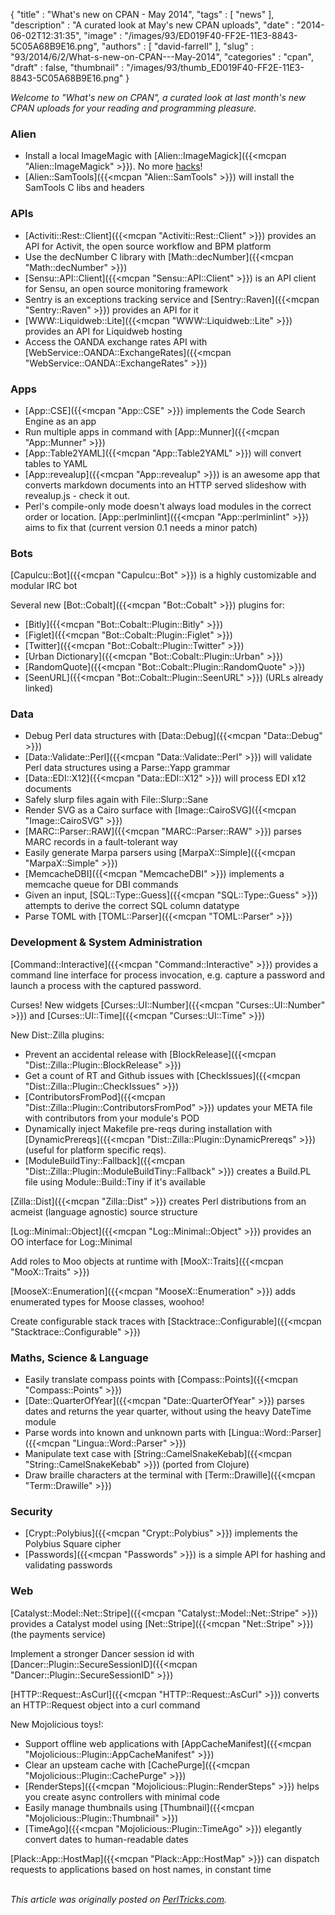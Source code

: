 {
   "title" : "What's new on CPAN - May 2014",
   "tags" : [
      "news"
   ],
   "description" : "A curated look at May's new CPAN uploads",
   "date" : "2014-06-02T12:31:35",
   "image" : "/images/93/ED019F40-FF2E-11E3-8843-5C05A68B9E16.png",
   "authors" : [
      "david-farrell"
   ],
   "slug" : "93/2014/6/2/What-s-new-on-CPAN---May-2014",
   "categories" : "cpan",
   "draft" : false,
   "thumbnail" : "/images/93/thumb_ED019F40-FF2E-11E3-8843-5C05A68B9E16.png"
}


*Welcome to "What's new on CPAN", a curated look at last month's new CPAN uploads for your reading and programming pleasure.*

### Alien

-   Install a local ImageMagic with [Alien::ImageMagick]({{<mcpan "Alien::ImageMagick" >}}). No more [hacks](http://perltricks.com/article/57/2014/1/1/Shazam-Use-Image-Magick-with-Perlbrew-in-minutes)!
-   [Alien::SamTools]({{<mcpan "Alien::SamTools" >}}) will install the SamTools C libs and headers

### APIs

-   [Activiti::Rest::Client]({{<mcpan "Activiti::Rest::Client" >}}) provides an API for Activit, the open source workflow and BPM platform
-   Use the decNumber C library with [Math::decNumber]({{<mcpan "Math::decNumber" >}})
-   [Sensu::API::Client]({{<mcpan "Sensu::API::Client" >}}) is an API client for Sensu, an open source monitoring framework
-   Sentry is an exceptions tracking service and [Sentry::Raven]({{<mcpan "Sentry::Raven" >}}) provides an API for it
-   [WWW::Liquidweb::Lite]({{<mcpan "WWW::Liquidweb::Lite" >}}) provides an API for Liquidweb hosting
-   Access the OANDA exchange rates API with [WebService::OANDA::ExchangeRates]({{<mcpan "WebService::OANDA::ExchangeRates" >}})

### Apps

-   [App::CSE]({{<mcpan "App::CSE" >}}) implements the Code Search Engine as an app
-   Run multiple apps in command with [App::Munner]({{<mcpan "App::Munner" >}})
-   [App::Table2YAML]({{<mcpan "App::Table2YAML" >}}) will convert tables to YAML
-   [App::revealup]({{<mcpan "App::revealup" >}}) is an awesome app that converts markdown documents into an HTTP served slideshow with revealup.js - check it out.
-   Perl's compile-only mode doesn't always load modules in the correct order or location. [App::perlminlint]({{<mcpan "App::perlminlint" >}}) aims to fix that (current version 0.1 needs a minor patch)

### Bots

[Capulcu::Bot]({{<mcpan "Capulcu::Bot" >}}) is a highly customizable and modular IRC bot

Several new [Bot::Cobalt]({{<mcpan "Bot::Cobalt" >}}) plugins for:

-   [Bitly]({{<mcpan "Bot::Cobalt::Plugin::Bitly" >}})
-   [Figlet]({{<mcpan "Bot::Cobalt::Plugin::Figlet" >}})
-   [Twitter]({{<mcpan "Bot::Cobalt::Plugin::Twitter" >}})
-   [Urban Dictionary]({{<mcpan "Bot::Cobalt::Plugin::Urban" >}})
-   [RandomQuote]({{<mcpan "Bot::Cobalt::Plugin::RandomQuote" >}})
-   [SeenURL]({{<mcpan "Bot::Cobalt::Plugin::SeenURL" >}}) (URLs already linked)

### Data

-   Debug Perl data structures with [Data::Debug]({{<mcpan "Data::Debug" >}})
-   [Data::Validate::Perl]({{<mcpan "Data::Validate::Perl" >}}) will validate Perl data structures using a Parse::Yapp grammar
-   [Data::EDI::X12]({{<mcpan "Data::EDI::X12" >}}) will process EDI x12 documents
-   Safely slurp files again with File::Slurp::Sane
-   Render SVG as a Cairo surface with [Image::CairoSVG]({{<mcpan "Image::CairoSVG" >}})
-   [MARC::Parser::RAW]({{<mcpan "MARC::Parser::RAW" >}}) parses MARC records in a fault-tolerant way
-   Easily generate Marpa parsers using [MarpaX::Simple]({{<mcpan "MarpaX::Simple" >}})
-   [MemcacheDBI]({{<mcpan "MemcacheDBI" >}}) implements a memcache queue for DBI commands
-   Given an input, [SQL::Type::Guess]({{<mcpan "SQL::Type::Guess" >}}) attempts to derive the correct SQL column datatype
-   Parse TOML with [TOML::Parser]({{<mcpan "TOML::Parser" >}})

### Development & System Administration

[Command::Interactive]({{<mcpan "Command::Interactive" >}}) provides a command line interface for process invocation, e.g. capture a password and launch a process with the captured password.

Curses! New widgets [Curses::UI::Number]({{<mcpan "Curses::UI::Number" >}}) and [Curses::UI::Time]({{<mcpan "Curses::UI::Time" >}})

New Dist::Zilla plugins:

-   Prevent an accidental release with [BlockRelease]({{<mcpan "Dist::Zilla::Plugin::BlockRelease" >}})
-   Get a count of RT and Github issues with [CheckIssues]({{<mcpan "Dist::Zilla::Plugin::CheckIssues" >}})
-   [ContributorsFromPod]({{<mcpan "Dist::Zilla::Plugin::ContributorsFromPod" >}}) updates your META file with contributors from your module's POD
-   Dynamically inject Makefile pre-reqs during installation with [DynamicPrereqs]({{<mcpan "Dist::Zilla::Plugin::DynamicPrereqs" >}}) (useful for platform specific reqs).
-   [ModuleBuildTiny::Fallback]({{<mcpan "Dist::Zilla::Plugin::ModuleBuildTiny::Fallback" >}}) creates a Build.PL file using Module::Build::Tiny if it's available

[Zilla::Dist]({{<mcpan "Zilla::Dist" >}}) creates Perl distributions from an acmeist (language agnostic) source structure

[Log::Minimal::Object]({{<mcpan "Log::Minimal::Object" >}}) provides an OO interface for Log::Minimal

Add roles to Moo objects at runtime with [MooX::Traits]({{<mcpan "MooX::Traits" >}})

[MooseX::Enumeration]({{<mcpan "MooseX::Enumeration" >}}) adds enumerated types for Moose classes, woohoo!

Create configurable stack traces with [Stacktrace::Configurable]({{<mcpan "Stacktrace::Configurable" >}})

### Maths, Science & Language

-   Easily translate compass points with [Compass::Points]({{<mcpan "Compass::Points" >}})
-   [Date::QuarterOfYear]({{<mcpan "Date::QuarterOfYear" >}}) parses dates and returns the year quarter, without using the heavy DateTime module
-   Parse words into known and unknown parts with [Lingua::Word::Parser]({{<mcpan "Lingua::Word::Parser" >}})
-   Manipulate text case with [String::CamelSnakeKebab]({{<mcpan "String::CamelSnakeKebab" >}}) (ported from Clojure)
-   Draw braille characters at the terminal with [Term::Drawille]({{<mcpan "Term::Drawille" >}})

### Security

-   [Crypt::Polybius]({{<mcpan "Crypt::Polybius" >}}) implements the Polybius Square cipher
-   [Passwords]({{<mcpan "Passwords" >}}) is a simple API for hashing and validating passwords

### Web

[Catalyst::Model::Net::Stripe]({{<mcpan "Catalyst::Model::Net::Stripe" >}}) provides a Catalyst model using [Net::Stripe]({{<mcpan "Net::Stripe" >}}) (the payments service)

Implement a stronger Dancer session id with [Dancer::Plugin::SecureSessionID]({{<mcpan "Dancer::Plugin::SecureSessionID" >}})

[HTTP::Request::AsCurl]({{<mcpan "HTTP::Request::AsCurl" >}}) converts an HTTP::Request object into a curl command

New Mojolicious toys!:

-   Support offline web applications with [AppCacheManifest]({{<mcpan "Mojolicious::Plugin::AppCacheManifest" >}})
-   Clear an upsteam cache with [CachePurge]({{<mcpan "Mojolicious::Plugin::CachePurge" >}})
-   [RenderSteps]({{<mcpan "Mojolicious::Plugin::RenderSteps" >}}) helps you create async controllers with minimal code
-   Easily manage thumbnails using [Thumbnail]({{<mcpan "Mojolicious::Plugin::Thumbnail" >}})
-   [TimeAgo]({{<mcpan "Mojolicious::Plugin::TimeAgo" >}}) elegantly convert dates to human-readable dates

[Plack::App::HostMap]({{<mcpan "Plack::App::HostMap" >}}) can dispatch requests to applications based on host names, in constant time

\
*This article was originally posted on [PerlTricks.com](http://perltricks.com).*
